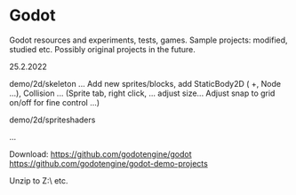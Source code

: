 # Godot
Godot resources and experiments, tests, games. Sample projects: modified, studied etc. Possibly original projects in the future. 

25.2.2022

demo/2d/skeleton
...
Add new sprites/blocks, add StaticBody2D ( +, Node ...), Collision ... (Sprite tab, right click, ... adjust size... Adjust snap to grid on/off for fine control ...)

demo/2d/spriteshaders

...


Download:
https://github.com/godotengine/godot
https://github.com/godotengine/godot-demo-projects

Unzip to Z:\ etc.


